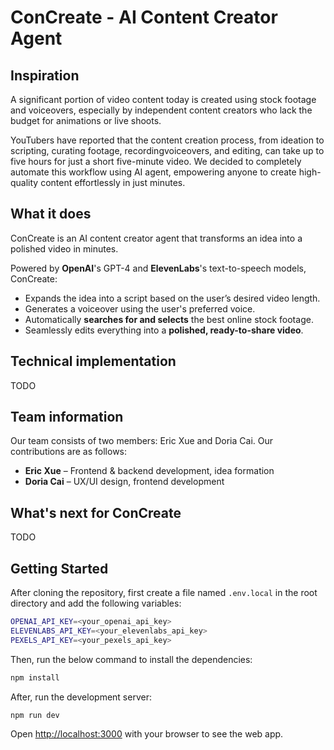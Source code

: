 # ConCreate - AI Content Creator Agent

## Inspiration
A significant portion of video content today is created using stock footage and voiceovers, especially by independent content creators who lack the budget for animations or live shoots.

YouTubers have reported that the content creation process, from ideation to scripting, curating footage, recordingvoiceovers, and editing, can take up to five hours for just a short five-minute video. We decided to completely automate this workflow using AI agent, empowering anyone to create high-quality content effortlessly in just minutes.

## What it does
ConCreate is an AI content creator agent that transforms an idea into a polished video in minutes.

Powered by **OpenAI**'s GPT-4 and **ElevenLabs**'s text-to-speech models, ConCreate:
- Expands the idea into a script based on the user’s desired video length.
- Generates a voiceover using the user's preferred voice.
- Automatically **searches for and selects** the best online stock footage.
- Seamlessly edits everything into a **polished, ready-to-share video**.

## Technical implementation
TODO

## Team information
Our team consists of two members: Eric Xue and Doria Cai. Our contributions are as follows:
 - **Eric Xue** – Frontend & backend development, idea formation
 - **Doria Cai** – UX/UI design, frontend development

## What's next for ConCreate
TODO

## Getting Started
After cloning the repository, first create a file named `.env.local` in the root directory and add the following variables:

```bash
OPENAI_API_KEY=<your_openai_api_key>
ELEVENLABS_API_KEY=<your_elevenlabs_api_key>
PEXELS_API_KEY=<your_pexels_api_key>
```

Then, run the below command to install the dependencies:

```bash
npm install
```

After, run the development server:

```bash
npm run dev
```

Open [http://localhost:3000](http://localhost:3000) with your browser to see the web app.
